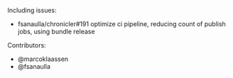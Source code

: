 Including issues:
- fsanaulla/chronicler#191 optimize ci pipeline, reducing count of publish jobs, using bundle release

Contributors:
- @marcoklaassen 
- @fsanaulla